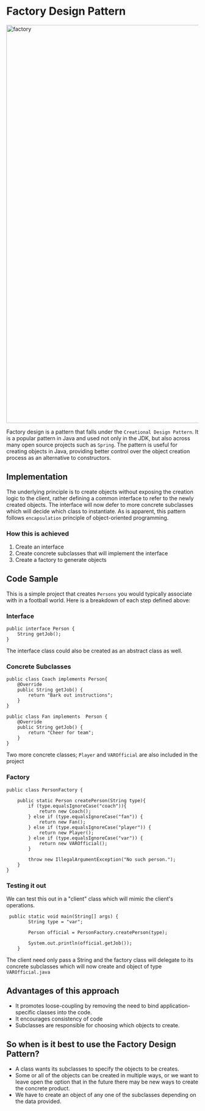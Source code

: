 # Factory Design Pattern 

<img width="1042" alt="factory" src="https://github.com/NdiranguMuchai/factory-method-design-pattern-sample/assets/47880944/4dcd06f6-f5b1-4ff8-be92-a70e286ee36d">

Factory design is a pattern that falls under the `Creational Design Pattern`.
It is a popular pattern in Java and used not only in the JDK, but also across many open source projects such as `Spring`. 
The pattern is useful for creating objects in Java, providing better control over the object creation process as an alternative to constructors. 

##  Implementation

The underlying principle is to create objects without exposing the creation logic to the client,
rather defining a common interface to refer to the newly created objects.
The interface will now defer to more concrete subclasses which will decide which class to instantiate.
As is apparent, this pattern follows `encapsulation` principle of object-oriented programming.

### How this is achieved

1. Create an interface
2. Create concrete subclasses that will implement the interface
3. Create a factory to generate objects

## Code Sample

This is a simple project that creates `Persons` you would typically associate with in a football world.
Here is a breakdown of each step defined above:

### Interface

```
public interface Person {
    String getJob();
}
```
The interface class could also be created as an abstract class as well.

### Concrete Subclasses
```
public class Coach implements Person{
    @Override
    public String getJob() {
        return "Bark out instructions";
    }
}
```


```
public class Fan implements  Person {
    @Override
    public String getJob() {
        return "Cheer for team";
    }
}
```

Two more concrete classes; `Player` and `VAROfficial` are also included in the project


### Factory

```
public class PersonFactory {

    public static Person createPerson(String type){
        if (type.equalsIgnoreCase("coach")){
            return new Coach();
        } else if (type.equalsIgnoreCase("fan")) {
            return new Fan();
        } else if (type.equalsIgnoreCase("player")) {
            return new Player();
        } else if (type.equalsIgnoreCase("var")) {
            return new VAROfficial();
        }

        throw new IllegalArgumentException("No such person.");
    }
}

```

### Testing it out
We can test this out in a "client" class which will mimic the client's operations.

```
 public static void main(String[] args) {
        String type = "var";

        Person official = PersonFactory.createPerson(type);

        System.out.println(official.getJob());
    }
```

The client need only pass a String and the factory class will delegate to its concrete subclasses which will now
create and object of type `VAROfficial.java`

## Advantages of this approach
* It promotes loose-coupling by removing the need to bind application-specific classes into the code.
* It encourages consistency of code
* Subclasses are responsible for choosing which objects to create.


## So when is it best to use the Factory Design Pattern?
* A class wants its subclasses to specify the objects to be creates.
* Some or all of the objects can be created in multiple ways, or we want to leave open the option that in the future there may be new ways to create the concrete product.
* We have to create an object of any one of the subclasses depending on the data provided.
